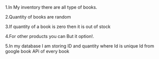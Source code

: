 1.In My inventory there are all type of books.

2.Quantity of books are random 

3.If quantity of a book is zero then it is out of stock

4.For other products you can But it option!.

5.In my database I am storing ID and quantity where Id is unique Id from google book APi of every book

